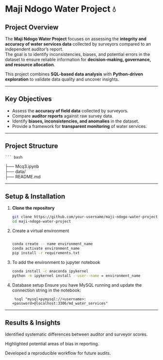 # Maji Ndogo Water Project 💧

##  Project Overview
The **Maji Ndogo Water Project** focuses on assessing the **integrity and accuracy of water services data** collected by surveyors compared to an independent auditor’s report.  
The goal is to identify inconsistencies, biases, and potential errors in the dataset to ensure reliable information for **decision-making, governance, and resource allocation**.

This project combines **SQL-based data analysis** with **Python-driven exploration** to validate data quality and uncover insights.

---

##  Key Objectives
- Assess the **accuracy of field data** collected by surveyors.  
- Compare **auditor reports** against raw survey data.  
- Identify **biases, inconsistencies, and anomalies** in the dataset.  
- Provide a framework for **transparent monitoring** of water services.  

---


##  Project Structure
    ``` bash

  ├── Mcq3.ipynb      
  ├── data/            
  ├── README.md

--- 

##  Setup & Installation

1. **Clone the repository**
   ```bash
   git clone https://github.com/your-username/maji-ndogo-water-project.git
   cd maji-ndogo-water-project
   
2. Create a virtual environment
    ```bash

   conda create -- name environment_name
   conda activate environment_name
   pip install -r requirements.txt
    
3. To add the environment to jupyter notebook
    ```bash
    conda install -c anaconda ipykernel
    python -m ipykernel install --user--name = environment_name

4. Database setup
Ensure you have MySQL running and update the connection string in the notebook:

        %sql "mysql+pymysql://<username>:<password>@localhost:3306/md_water_services"

---

## Results & Insights

Identified systematic differences between auditor and surveyor scores.

Highlighted potential areas of bias in reporting.

Developed a reproducible workflow for future audits.







